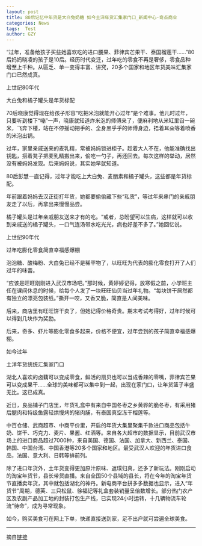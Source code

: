 ```yaml
---
layout: post
title: 80后记忆中年货是大白兔奶糖 如今土洋年货汇集家门口_新闻中心-奇点商业
categories: News
tags:  Test
author: GZY
---
```


“过年，准备给孩子买些她喜欢吃的进口腰果、菲律宾芒果干、泰国榴莲干……”80后妈妈晓凌的孩子是10后。经历时代变迁，过年吃的零食不再是奢侈，零食品种增至上千种。从匮乏、单一变得丰富、讲究，20多个国家和地区年货美味汇集家门口已然成真。

上世纪80年代

大白兔和橘子罐头是年货标配

70后晓康觉得现在给孩子形容“吃把米泡就能开心过年”是个难事。他儿时过年，只要听到楼下“嘣”一声，晓康就知道炸米泡的师傅来了，便麻利地从米缸里舀一碗米，飞奔下楼，站在不停摇动把手的、全身黑乎乎的师傅身边，捂着耳朵等着喷香的米泡出锅。

过年，家里亲戚送来的麦乳精，常被妈妈锁进柜子。趁着大人不在，他能准确找出钥匙，搭着凳子把麦乳精搬出来，偷吃一勺子，再还回去。每次这样的举动，居然没有被妈妈发现。后来妈妈说，其实她早就知道。

80后彭慧一直记得，过年才能吃上大白兔、麦丽素和橘子罐头，这些都是年货标配。

年前跟着妈妈去汉正街打年货，她都要偷偷藏下些“私货”，等过年来串门的亲戚朋友走了以后，再拿出来慢慢品尝。

橘子罐头是过年亲戚朋友送来才有的吃。“或者，总盼望可以生病，这样就可以收到亲戚送的橘子罐头，一口气连汤带水吃光光，病也好差不多了。”她回忆说。

上世纪90年代

过年吃膨化零食简直幸福感爆棚

泡泡糖、酸梅粉、大白兔已经不是稀罕物了，以旺旺为代表的膨化零食打开了人们过年的味蕾。

“应该是旺旺刚刚进入武汉市场吧。”那时候，黄婷婷记得，放寒假之前，小学班主任在课间休息的时候，给每个人发了一块旺旺仙贝当过年礼物。“每块饼干居然都有独立的漂亮包装纸。”撕开一咬，又香又脆，简直是人间美味。

后来，商店里有旺旺饼干卖了，但她记得价格奇贵。期末考试考得好，过年时候可以得到几块作为奖励。

后来，奇多、虾片等膨化零食多起来，价格不便宜，过年尝到的孩子简直幸福感爆棚。

如今过年

土洋年货统统汇集家门口

湖北人喜欢的卤藕可以变成零食，鲜活的扇贝也可以当成香辣的零嘴，菲律宾芒果可以变成果干……全球的美味都可以集中到一起，出现在家门口，让年货篮子丰盛无比。这已成真。

近日，良品铺子门店里，年货礼盒中有来自中国冬枣之乡黄骅的脆冬枣，有采用猪后腿肉和特级鱼露轻烘慢烤的猪肉脯，有泰国真空冻干榴莲等。

中百仓储、武商超市、中商平价里，开启的年货大集里聚集千款进口商品包括牛奶、饼干、巧克力、麦片、果酱、红酒等。来自各大超市的数据显示，目前武汉市场上的进口商品超过7000种，来自美国、德国、法国、加拿大、新西兰、泰国、韩国、中国台湾、中国香港等20多个国家和地区。最受武汉人欢迎的年货进口食品，法国、意大利、日韩等排前列。

除了进口年货外，土年货变得更加原汁原味、返璞归真，还多了新玩法。刚刚启动的淘宝年货节，县长带货直播。来自全国50个县域的县长，将在今年的淘宝年货节直播卖年货，其中就包括湖北的神丹。新电商平台拼多多数据也显示，进入“年货节”周期，德芙、三只松鼠、徐福记等礼盒套装销量呈倍数增长。部分热门农产区及农副产品加工地的封装打包生产线，已实现24小时运转，十几辆物流车轮流“待命”，成为寻常现象。

如今，购买美食可在网上下单，快递直接送到家，足不出户就可尝遍全球美食。





*****

摘自[链接](http://wuhan.iqidian.com/news/xinlingshou/2019_01_18-51845272_0.html)